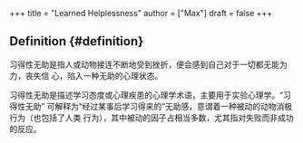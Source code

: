 +++
title = "Learned Helplessness"
author = ["Max"]
draft = false
+++

## Definition {#definition}

习得性无助是指人或动物接连不断地受到挫折，便会感到自己对于一切都无能为力，丧失信
心，陷入一种无助的心理状态。

习得性无助是描述学习态度或心理疾患的心理学术语，主要用于实验心理学。“习得性无助”
可解释为“经过某事后学习得来的”无助感，意谓着一种被动的动物消极行为（也包括了人类
行为），其中被动的因子占相当多数，尤其指对失败而非成功的反应。